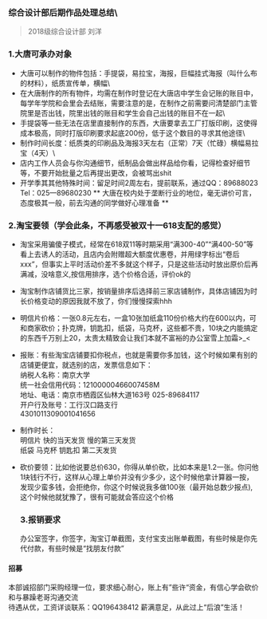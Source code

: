 ### 综合设计部后期作品处理总结\

> 2018级综合设计部 刘洋

### 1.大唐可承办对象
* 大唐可以制作的物件包括：手提袋，易拉宝，海报，巨幅挂式海报（叫什么布的材料），纸质宣传单，横幅\
* 在大唐制作的所有物件，均需在制作时登记在大唐店中学生会记账的账目中，每学年学院和会里会去结账，需要注意的是，在制作之前需要问清楚部门主管院里是否出钱，院里出钱的账目和学生会自己出钱的账目不在一起\
* 手提袋等一些无法在店里直接制作的东西，大唐要拿去工厂打版印刷，这使得成本极高，同时打版印刷要求起底200份，低于这个数目的寻求其他途径\
* 制作时间长度：纸质类的印刷品及海报3天左右（正常）7天（忙碌）横幅易拉宝（4天）\
* 店内工作人员会与你沟通细节，纸制品会做出样品给你看，记得检查好细节等，不要开始批量之后再提出更改，会被骂出shit
* 开学季其其他特殊时间：留足时间2周左右，提前联系，通过QQ：89688023 Tel：025—89680230
  ** 大唐在校内处于垄断行业的地位，毫无讲价可言，态度极其一般，前去沟通的同学做好心理准备 **

### 2.淘宝要领（**学会此条，不再感受被双十一618支配的感觉**）
* 淘宝采用骗傻子模式，经常在618双11等时期采用“满300-40”“满400-50”等看上去诱人的活动，且店内会附赠超大额度优惠卷，并用绿字标出“卷后xxx”，但事实上平时活动价差不多就这个样子，只是这些活动时放出原价后再满减，没啥意义,按信用排序，选个价格合适，评价ok的
* 淘宝制作店铺货比三家，按销量排序后选择前三家店铺制作，具体店铺因为时长价格变动的原因我就不放了，你们慢慢探索hhh
* 明信片价格：一张0.8元左右，一盒10张加纸盒110份价格大约在600以内，可和商家砍价；扑克牌，钥匙扣，纸袋，马克杯，这些都不贵，10块之内能搞定的东西千万别上20，太贵太精致会让我们本就不富裕的办公室雪上加霜>_<
* 报账：有些淘宝店铺要扣你税点，也就是需要你多加钱，这个时候如果有别的店铺更便宜，就选别的店，发票信息如下：\
  纳税人名称：南京大学\
统一社会信用代码：12100000466007458M\
地址、电话：南京市栖霞区仙林大道163号 025-89684117\
开户行及账号：工行汉口路支行\
4301011309001041656
* 制作时长：\
  明信片 快的当天发货 慢的第三天发货\
  纸袋 马克杯 钥匙扣 第二天发货 
* 砍价要领：比如他说要总价630，你得从单价砍，比如本来是1.2一张。你问他1块钱行不行，这样从心理上单价并没有少多少，这个时候他拿计算器一按，发现少蛮多钱，会拒绝你，你这个时候说我多做100张（最开始总数少报点),这个时候他就犹豫了，很有可能就会答应这个价格

  ### 3.报销要求
  办公室签字，你签字，淘宝订单截图，支付宝支出账单截图，有些时候是你先代付款，有些时候是“找朋友付款”

#### 招募
本部诚招部门采购经理一位，要求细心耐心，账上有”些许“资金，有信心学会砍价和与暴躁老哥沟通交流\
待遇从优，工资详谈联系：QQ196438412
薪满意足，从此过上“后浪”生活！         




